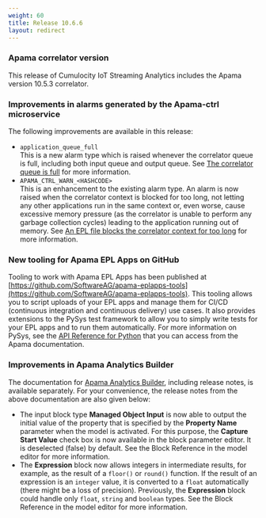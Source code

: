 ```yaml
---
weight: 60
title: Release 10.6.6
layout: redirect
---
```


### Apama correlator version

This release of Cumulocity IoT Streaming Analytics includes the Apama version 10.5.3 correlator.

### Improvements in alarms generated by the Apama-ctrl microservice

The following improvements are available in this release:

- `application_queue_full`<br>
  This is a new alarm type which is raised whenever the correlator queue is full, including both input queue and output queue. See [The correlator queue is full](/apama/troubleshooting/#application_queue_full) for more information.
- `APAMA_CTRL_WARN_<HASHCODE>`<br>
  This is an enhancement to the existing alarm type. An alarm is now raised when the correlator context is blocked for too long, not letting any other applications run in the same context or, even worse, cause excessive memory pressure (as the correlator is unable to perform any garbage collection cycles) leading to the application running out of memory. See [An EPL file blocks the correlator context for too long](/apama/troubleshooting/#apama_ctrl_warn) for more information.

### New tooling for Apama EPL Apps on GitHub

Tooling to work with Apama EPL Apps has been published at [https://github.com/SoftwareAG/apama-eplapps-tools](https://github.com/SoftwareAG/apama-eplapps-tools). This tooling allows you to script uploads of your EPL apps and manage them for CI/CD (continuous integration and continuous delivery) use cases. It also provides extensions to the PySys test framework to allow you to simply write tests for your EPL apps and to run them automatically. For more information on PySys, see the [API Reference for Python](https://documentation.softwareag.com/onlinehelp/Rohan/Apama/v10-5/apama10-5/apama-webhelp/#page/apama-webhelp%2Fco-ApaDoc_pydoc_documentation.html) that you can access from the Apama documentation.

### Improvements in Apama Analytics Builder

The documentation for [Apama Analytics Builder](https://documentation.softwareag.com/onlinehelp/Rohan/Analytics_Builder/pab10-6-6/apama-pab-webhelp/index.html), including release notes, is available separately. For your convenience, the release notes from the above documentation are also given below:

- The input block type **Managed Object Input** is now able to output the initial value of the property that is specified by the **Property Name** parameter when the model is activated. For this purpose, the **Capture Start Value** check box is now available in the block parameter editor. It is deselected (false) by default. See the Block Reference in the model editor for more information.
- The **Expression** block now allows integers in intermediate results, for example, as the result of a `floor()` or `round()` function. If the result of an expression is an `integer` value, it is converted to a `float` automatically (there might be a loss of precision). Previously, the **Expression** block could handle only `float`, `string` and `boolean` types. See the Block Reference in the model editor for more information.
